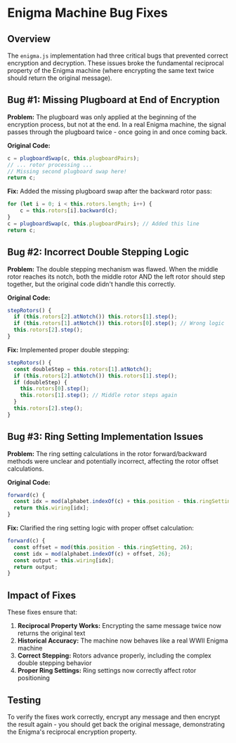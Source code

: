 # Enigma Machine Bug Fixes

## Overview

The `enigma.js` implementation had three critical bugs that prevented correct encryption and decryption. These issues broke the fundamental reciprocal property of the Enigma machine (where encrypting the same text twice should return the original message).

## Bug #1: Missing Plugboard at End of Encryption

**Problem:** The plugboard was only applied at the beginning of the encryption process, but not at the end. In a real Enigma machine, the signal passes through the plugboard twice - once going in and once coming back.

**Original Code:**

```javascript
c = plugboardSwap(c, this.plugboardPairs);
// ... rotor processing ...
// Missing second plugboard swap here!
return c;
```

**Fix:** Added the missing plugboard swap after the backward rotor pass:

```javascript
for (let i = 0; i < this.rotors.length; i++) {
    c = this.rotors[i].backward(c);
}
c = plugboardSwap(c, this.plugboardPairs); // Added this line
return c;
```

## Bug #2: Incorrect Double Stepping Logic

**Problem:** The double stepping mechanism was flawed. When the middle rotor reaches its notch, both the middle rotor AND the left rotor should step together, but the original code didn't handle this correctly.

**Original Code:**

```javascript
stepRotors() {
  if (this.rotors[2].atNotch()) this.rotors[1].step();
  if (this.rotors[1].atNotch()) this.rotors[0].step(); // Wrong logic
  this.rotors[2].step();
}
```

**Fix:** Implemented proper double stepping:

```javascript
stepRotors() {
  const doubleStep = this.rotors[1].atNotch();
  if (this.rotors[2].atNotch()) this.rotors[1].step();
  if (doubleStep) {
    this.rotors[0].step();
    this.rotors[1].step(); // Middle rotor steps again
  }
  this.rotors[2].step();
}
```

## Bug #3: Ring Setting Implementation Issues

**Problem:** The ring setting calculations in the rotor forward/backward methods were unclear and potentially incorrect, affecting the rotor offset calculations.

**Original Code:**

```javascript
forward(c) {
  const idx = mod(alphabet.indexOf(c) + this.position - this.ringSetting, 26);
  return this.wiring[idx];
}
```

**Fix:** Clarified the ring setting logic with proper offset calculation:

```javascript
forward(c) {
  const offset = mod(this.position - this.ringSetting, 26);
  const idx = mod(alphabet.indexOf(c) + offset, 26);
  const output = this.wiring[idx];
  return output;
}
```

## Impact of Fixes

These fixes ensure that:

1. **Reciprocal Property Works:** Encrypting the same message twice now returns the original text
2. **Historical Accuracy:** The machine now behaves like a real WWII Enigma machine
3. **Correct Stepping:** Rotors advance properly, including the complex double stepping behavior
4. **Proper Ring Settings:** Ring settings now correctly affect rotor positioning

## Testing

To verify the fixes work correctly, encrypt any message and then encrypt the result again - you should get back the original message, demonstrating the Enigma's reciprocal encryption property.
